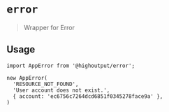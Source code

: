 # `error`

> Wrapper for Error

## Usage

```
import AppError from '@highoutput/error';

new AppError(
  'RESOURCE_NOT_FOUND',
  'User account does not exist.',
  { account: 'ec6756c7264dcd6851f0345278face9a' },
)
```
